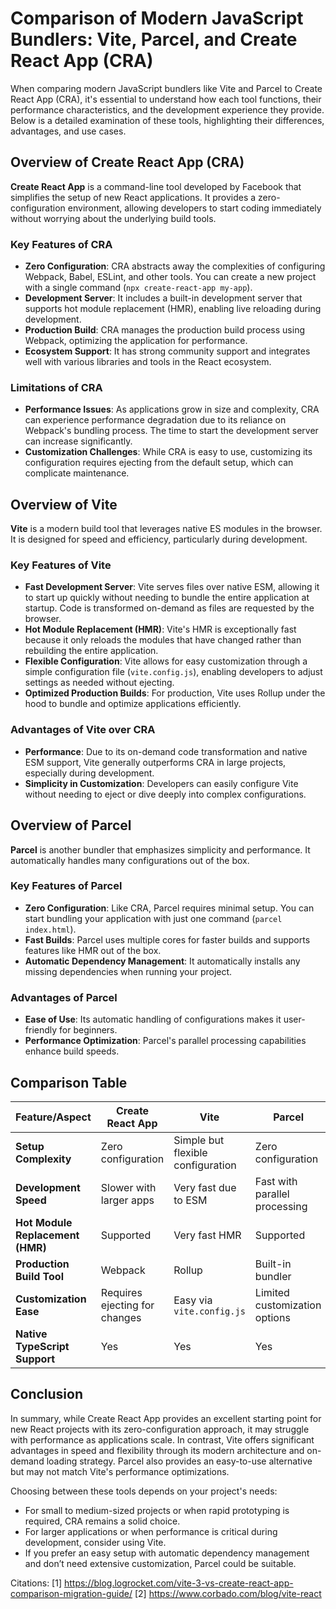 # Comparison of Modern JavaScript Bundlers: Vite, Parcel, and Create React App (CRA)

When comparing modern JavaScript bundlers like Vite and Parcel to Create React App (CRA), it's essential to understand how each tool functions, their performance characteristics, and the development experience they provide. Below is a detailed examination of these tools, highlighting their differences, advantages, and use cases.

## Overview of Create React App (CRA)

**Create React App** is a command-line tool developed by Facebook that simplifies the setup of new React applications. It provides a zero-configuration environment, allowing developers to start coding immediately without worrying about the underlying build tools.

### Key Features of CRA

- **Zero Configuration**: CRA abstracts away the complexities of configuring Webpack, Babel, ESLint, and other tools. You can create a new project with a single command (`npx create-react-app my-app`).
- **Development Server**: It includes a built-in development server that supports hot module replacement (HMR), enabling live reloading during development.
- **Production Build**: CRA manages the production build process using Webpack, optimizing the application for performance.
- **Ecosystem Support**: It has strong community support and integrates well with various libraries and tools in the React ecosystem.

### Limitations of CRA

- **Performance Issues**: As applications grow in size and complexity, CRA can experience performance degradation due to its reliance on Webpack's bundling process. The time to start the development server can increase significantly.
- **Customization Challenges**: While CRA is easy to use, customizing its configuration requires ejecting from the default setup, which can complicate maintenance.

## Overview of Vite

**Vite** is a modern build tool that leverages native ES modules in the browser. It is designed for speed and efficiency, particularly during development.

### Key Features of Vite

- **Fast Development Server**: Vite serves files over native ESM, allowing it to start up quickly without needing to bundle the entire application at startup. Code is transformed on-demand as files are requested by the browser.
- **Hot Module Replacement (HMR)**: Vite's HMR is exceptionally fast because it only reloads the modules that have changed rather than rebuilding the entire application.
- **Flexible Configuration**: Vite allows for easy customization through a simple configuration file (`vite.config.js`), enabling developers to adjust settings as needed without ejecting.
- **Optimized Production Builds**: For production, Vite uses Rollup under the hood to bundle and optimize applications efficiently.

### Advantages of Vite over CRA

- **Performance**: Due to its on-demand code transformation and native ESM support, Vite generally outperforms CRA in large projects, especially during development.
- **Simplicity in Customization**: Developers can easily configure Vite without needing to eject or dive deeply into complex configurations.

## Overview of Parcel

**Parcel** is another bundler that emphasizes simplicity and performance. It automatically handles many configurations out of the box.

### Key Features of Parcel

- **Zero Configuration**: Like CRA, Parcel requires minimal setup. You can start bundling your application with just one command (`parcel index.html`).
- **Fast Builds**: Parcel uses multiple cores for faster builds and supports features like HMR out of the box.
- **Automatic Dependency Management**: It automatically installs any missing dependencies when running your project.

### Advantages of Parcel

- **Ease of Use**: Its automatic handling of configurations makes it user-friendly for beginners.
- **Performance Optimization**: Parcel's parallel processing capabilities enhance build speeds.

## Comparison Table

| Feature/Aspect        | Create React App                | Vite                             | Parcel                          |
|-----------------------|----------------------------------|----------------------------------|--------------------------------|
| **Setup Complexity**  | Zero configuration               | Simple but flexible configuration | Zero configuration              |
| **Development Speed** | Slower with larger apps          | Very fast due to ESM            | Fast with parallel processing   |
| **Hot Module Replacement (HMR)** | Supported                   | Very fast HMR                   | Supported                       |
| **Production Build Tool** | Webpack                        | Rollup                           | Built-in bundler                |
| **Customization Ease**| Requires ejecting for changes    | Easy via `vite.config.js`       | Limited customization options   |
| **Native TypeScript Support** | Yes                        | Yes                              | Yes                            |

## Conclusion

In summary, while Create React App provides an excellent starting point for new React projects with its zero-configuration approach, it may struggle with performance as applications scale. In contrast, Vite offers significant advantages in speed and flexibility through its modern architecture and on-demand loading strategy. Parcel also provides an easy-to-use alternative but may not match Vite's performance optimizations.

Choosing between these tools depends on your project's needs:

- For small to medium-sized projects or when rapid prototyping is required, CRA remains a solid choice.
- For larger applications or when performance is critical during development, consider using Vite.
- If you prefer an easy setup with automatic dependency management and don’t need extensive customization, Parcel could be suitable.

Citations:
[1] <https://blog.logrocket.com/vite-3-vs-create-react-app-comparison-migration-guide/>
[2] <https://www.corbado.com/blog/vite-react>
